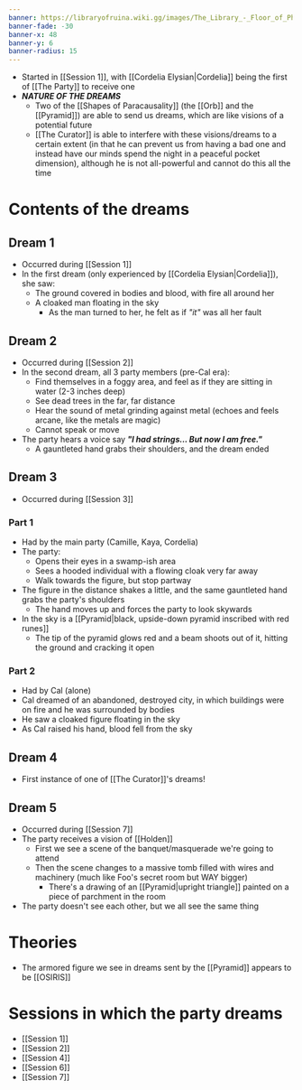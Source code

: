 ```yaml
---
banner: https://libraryofruina.wiki.gg/images/The_Library_-_Floor_of_Philosophy.png
banner-fade: -30
banner-x: 48
banner-y: 6
banner-radius: 15
---
```

- Started in [[Session 1]], with [[Cordelia Elysian|Cordelia]] being the first of [[The Party]] to receive one
- ***NATURE OF THE DREAMS***
	- Two of the [[Shapes of Paracausality]] (the [[Orb]] and the [[Pyramid]]) are able to send us dreams, which are like visions of a potential future
	- [[The Curator]] is able to interfere with these visions/dreams to a certain extent (in that he can prevent us from having a bad one and instead have our minds spend the night in a peaceful pocket dimension), although he is not all-powerful and cannot do this all the time

# Contents of the dreams
## Dream 1
- Occurred during [[Session 1]]
- In the first dream (only experienced by [[Cordelia Elysian|Cordelia]]), she saw:
	- The ground covered in bodies and blood, with fire all around her
	- A cloaked man floating in the sky
		- As the man turned to her, he felt as if *"it"* was all her fault
## Dream 2
- Occurred during [[Session 2]]
- In the second dream, all 3 party members (pre-Cal era):
	- Find themselves in a foggy area, and feel as if they are sitting in water (2-3 inches deep)
	- See dead trees in the far, far distance
	- Hear the sound of metal grinding against metal (echoes and feels arcane, like the metals are magic)
	- Cannot speak or move
- The party hears a voice say ***"I had strings... But now I am free."***
	- A gauntleted hand grabs their shoulders, and the dream ended

## Dream 3
- Occurred during [[Session 3]]
### Part 1
- Had by the main party (Camille, Kaya, Cordelia)
- The party:
	- Opens their eyes in a swamp-ish area
	- Sees a hooded individual with a flowing cloak very far away
	- Walk towards the figure, but stop partway
- The figure in the distance shakes a little, and the same gauntleted hand grabs the party's shoulders
	- The hand moves up and forces the party to look skywards
- In the sky is a [[Pyramid|black, upside-down pyramid inscribed with red runes]]
	- The tip of the pyramid glows red and a beam shoots out of it, hitting the ground and cracking it open
### Part 2
- Had by Cal (alone)
- Cal dreamed of an abandoned, destroyed city, in which buildings were on fire and he was surrounded by bodies
- He saw a cloaked figure floating in the sky
- As Cal raised his hand, blood fell from the sky

## Dream 4
- First instance of one of [[The Curator]]'s dreams!

## Dream 5
- Occurred during [[Session 7]]
- The party receives a vision of [[Holden]]
	- First we see a scene of the banquet/masquerade we're going to attend
	- Then the scene changes to a massive tomb filled with wires and machinery (much like Foo's secret room but WAY bigger)
		- There's a drawing of an [[Pyramid|upright triangle]] painted on a piece of parchment in the room
- The party doesn't see each other, but we all see the same thing
# Theories
- The armored figure we see in dreams sent by the [[Pyramid]] appears to be [[OSIRIS]]

# Sessions in which the party dreams
- [[Session 1]]
- [[Session 2]]
- [[Session 4]]
- [[Session 6]]
- [[Session 7]]